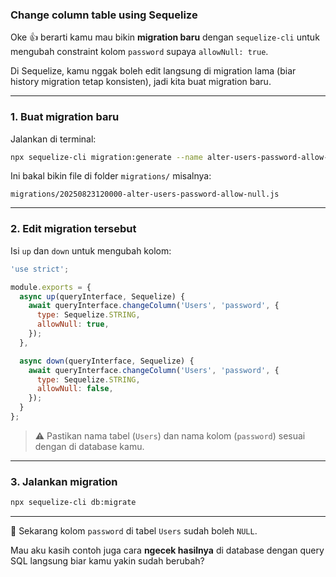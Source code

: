 ### Change column table using Sequelize
Oke 👍 berarti kamu mau bikin **migration baru** dengan `sequelize-cli` untuk mengubah constraint kolom `password` supaya `allowNull: true`.

Di Sequelize, kamu nggak boleh edit langsung di migration lama (biar history migration tetap konsisten), jadi kita buat migration baru.

---

### 1. Buat migration baru

Jalankan di terminal:

```bash
npx sequelize-cli migration:generate --name alter-users-password-allow-null
```

Ini bakal bikin file di folder `migrations/` misalnya:

```
migrations/20250823120000-alter-users-password-allow-null.js
```

---

### 2. Edit migration tersebut

Isi `up` dan `down` untuk mengubah kolom:

```js
'use strict';

module.exports = {
  async up(queryInterface, Sequelize) {
    await queryInterface.changeColumn('Users', 'password', {
      type: Sequelize.STRING,
      allowNull: true,
    });
  },

  async down(queryInterface, Sequelize) {
    await queryInterface.changeColumn('Users', 'password', {
      type: Sequelize.STRING,
      allowNull: false,
    });
  }
};
```

> ⚠️ Pastikan nama tabel (`Users`) dan nama kolom (`password`) sesuai dengan di database kamu.

---

### 3. Jalankan migration

```bash
npx sequelize-cli db:migrate
```

---

📌 Sekarang kolom `password` di tabel `Users` sudah boleh `NULL`.

Mau aku kasih contoh juga cara **ngecek hasilnya** di database dengan query SQL langsung biar kamu yakin sudah berubah?
